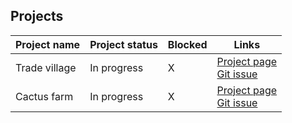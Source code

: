## Projects

| Project name  | Project status | Blocked | Links                                                                                                                                              |
|---------------|----------------|---------|----------------------------------------------------------------------------------------------------------------------------------------------------|
| Trade village | In progress    | X       | [Project page](projects/trade-village.md)<br /> [Git issue](https://github.com/beardyToo/beardyToo.github.io/projects/1?add_cards_query=is%3Aopen) |
| Cactus farm   | In progress    | X       | [Project page](projects/cactus-farm.md)<br /> [Git issue](https://github.com/beardyToo/beardyToo.github.io/projects/3?add_cards_query=is%3Aopen)   |
